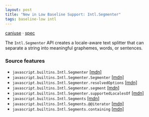 ```yaml
---
layout: post
title: "New in Low Baseline Support: Intl.Segmenter"
tags: baseline-low intl
---
```


[caniuse](https://caniuse.com/?search=intl-segmenter) · [spec](https://tc39.es/ecma402/#segmenter-objects)

The `Intl.Segmenter` API creates a locale-aware text splitter that can separate a string into meaningful graphemes, words, or sentences.

### Source features

- ``javascript.builtins.Intl.Segmenter`` [[mdn]](https://developer.mozilla.org/en-US/search?q=javascript.builtins.Intl.Segmenter)
- ``javascript.builtins.Intl.Segmenter.Segmenter`` [[mdn]](https://developer.mozilla.org/en-US/search?q=javascript.builtins.Intl.Segmenter.Segmenter)
- ``javascript.builtins.Intl.Segmenter.resolvedOptions`` [[mdn]](https://developer.mozilla.org/en-US/search?q=javascript.builtins.Intl.Segmenter.resolvedOptions)
- ``javascript.builtins.Intl.Segmenter.segment`` [[mdn]](https://developer.mozilla.org/en-US/search?q=javascript.builtins.Intl.Segmenter.segment)
- ``javascript.builtins.Intl.Segmenter.supportedLocalesOf`` [[mdn]](https://developer.mozilla.org/en-US/search?q=javascript.builtins.Intl.Segmenter.supportedLocalesOf)
- ``javascript.builtins.Intl.Segments`` [[mdn]](https://developer.mozilla.org/en-US/search?q=javascript.builtins.Intl.Segments)
- ``javascript.builtins.Intl.Segments.@@iterator`` [[mdn]](https://developer.mozilla.org/en-US/search?q=javascript.builtins.Intl.Segments.@@iterator)
- ``javascript.builtins.Intl.Segments.containing`` [[mdn]](https://developer.mozilla.org/en-US/search?q=javascript.builtins.Intl.Segments.containing)
